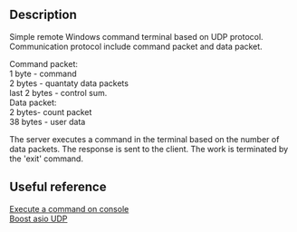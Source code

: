 ## Description 

Simple remote Windows command terminal based on UDP protocol. Communication protocol include command packet and data packet.

Command packet:\
1 byte - command\
2 bytes - quantaty data packets\
last 2 bytes - control sum.\
Data packet:\
2 bytes- count packet\
38 bytes - user data

The server executes a command in the terminal based on the number of data packets. The response is sent to the client. The work is terminated by the 'exit' command.

## Useful reference
[Execute a command on console](https://stackoverflow.com/questions/478898/how-do-i-execute-a-command-and-get-the-output-of-the-command-within-c-using-po)\
[Boost asio UDP](https://www.boost.org/doc/libs/1_74_0/doc/html/boost_asio/tutorial/tutdaytime5.html)
